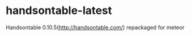 handsontable-latest
===================

Handsontable 0.10.5(http://handsontable.com/) repackaged for meteor

